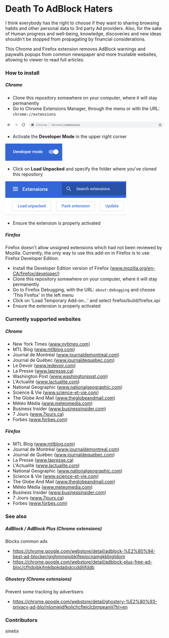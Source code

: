 # Death To AdBlock Haters
I think everybody has the right to choose if they want to sharing browsing habits and other personal data to 3rd party Ad providers. Also, for the sake of Human progress and well-being, knowledge, discoveries and new ideas shouldn't be stopped from propagating by financial considerations. 

This Chrome and Firefox extension removes AdBlock warnings and paywalls popups from common newspaper and more trustable websites, allowing to viewer to read full articles.

### How to install
##### Chrome #####
- Clone this repository somewhere on your computer, where it will stay permanently
- Go to Chrome Extensions Manager, through the menu or with the URL: `chrome://extensions`

![](chrome/images/screen_00.png)

- Activate the **Developer Mode** in the upper right corner

![](chrome/images/screen_01.png)

- Click on **Load Unpacked** and specify the folder where you've cloned this repository

![](chrome/images/screen_02.png)

- Ensure the extension is properly activated

##### Firefox #####
Firefox doesn't allow unsigned extensions which had not been reviewed by Mozilla. Currently, the only way to use this
add-on in Firefox is to use Firefox Developer Edition.
- Install the Developer Edition version of Firefox (www.mozilla.org/en-CA/firefox/developer/)
- Clone this repository somewhere on your computer, where it will stay permanently
- Go to Firefox Debugging, with the URL: `about:debugging` and choose 'This Firefox' in the left menu
- Click on 'Load Temporary Add-on...' and select firefox/build/firefox.xpi 
- Ensure the extension is properly activated

### Currently supported websites
##### Chrome #####
- New York Times (www.nytimes.com)
- MTL Blog (www.mtlblog.com)
- Journal de Montréal (www.journaldemontreal.com)
- Journal de Québec (www.journaldequebec.com)
- Le Devoir (www.ledevoir.com)
- La Presse (www.lapresse.ca)
- Washington Post (www.washingtonpost.com)
- L'Actualité (www.lactualite.com)
- National Geographic (www.nationalgeographic.com)
- Science & Vie (www.science-et-vie.com)
- The Globe And Mail (www.theglobeandmail.com)
- Météo Média (www.meteomedia.com)
- Business Insider (www.businessinsider.com)
- 7 Jours (www.7jours.ca)
- Forbes (www.forbes.com)

##### Firefox #####
- MTL Blog (www.mtlblog.com)
- Journal de Montréal (www.journaldemontreal.com)
- Journal de Québec (www.journaldequebec.com)
- La Presse (www.lapresse.ca)
- L'Actualité (www.lactualite.com)
- National Geographic (www.nationalgeographic.com)
- Science & Vie (www.science-et-vie.com)
- The Globe And Mail (www.theglobeandmail.com)
- Météo Média (www.meteomedia.com)
- Business Insider (www.businessinsider.com)
- 7 Jours (www.7jours.ca)
- Forbes (www.forbes.com)

### See also
##### AdBlock / AdBlock Plus (Chrome extensions)
Blocks common ads
- https://chrome.google.com/webstore/detail/adblock-%E2%80%94-best-ad-blocker/gighmmpiobklfepjocnamgkkbiglidom
- https://chrome.google.com/webstore/detail/adblock-plus-free-ad-bloc/cfhdojbkjhnklbpkdaibdccddilifddb

##### Ghostery  (Chrome extensions)
Prevent _some_ tracking by advertisers
- https://chrome.google.com/webstore/detail/ghostery-%E2%80%93-privacy-ad-blo/mlomiejdfkolichcflejclcbmpeaniij?hl=en

### Contributors
sinetix
